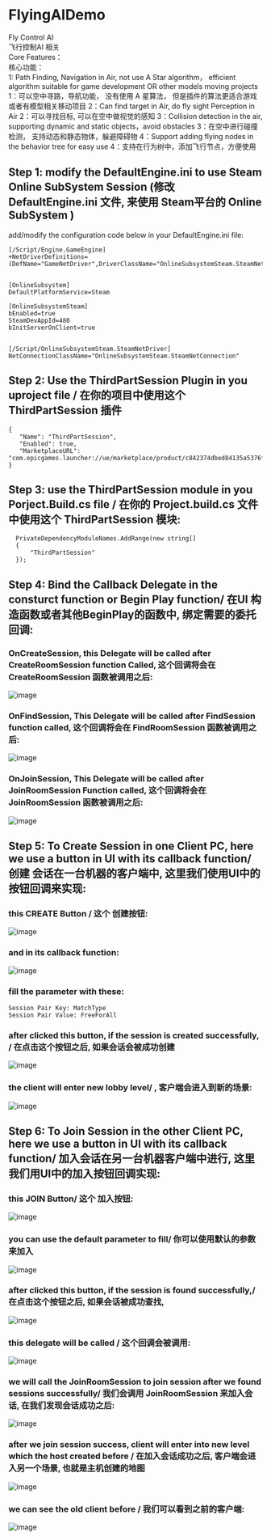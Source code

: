 # FlyingAIDemo   
Fly Control AI   
飞行控制AI 相关   
Core Features：  
核心功能：   
1: Path Finding, Navigation in Air, not use A Star algorithm， efficient algorithm suitable for game development OR other models moving projects 
1：可以空中寻路，导航功能， 没有使用 A 星算法， 但是插件的算法更适合游戏 或者有模型相关移动项目
2：Can find target in Air, do fly sight Perception in Air
2：可以寻找目标, 可以在空中做视觉的感知
3：Collision detection in the air, supporting dynamic and static objects，avoid obstacles
3：在空中进行碰撞检测， 支持动态和静态物体，躲避障碍物
4：Support adding flying nodes in the behavior tree for easy use
4：支持在行为树中，添加飞行节点，方便使用

## Step 1: modify the DefaultEngine.ini to use Steam Online SubSystem Session (修改 DefaultEngine.ini 文件, 来使用 Steam平台的 Online SubSystem )   
add/modify the configuration code below in your DefaultEngine.ini file:   
```
[/Script/Engine.GameEngine]
+NetDriverDefinitions=(DefName="GameNetDriver",DriverClassName="OnlineSubsystemSteam.SteamNetDriver",DriverClassNameFallback="OnlineSubsystemUtils.IpNetDriver")


[OnlineSubsystem]
DefaultPlatformService=Steam

[OnlineSubsystemSteam]
bEnabled=true
SteamDevAppId=480
bInitServerOnClient=true


[/Script/OnlineSubsystemSteam.SteamNetDriver]
NetConnectionClassName="OnlineSubsystemSteam.SteamNetConnection"
```
## Step 2: Use the ThirdPartSession Plugin in you uproject file / 在你的项目中使用这个 ThirdPartSession 插件   
```
{
   "Name": "ThirdPartSession",
   "Enabled": true,
   "MarketplaceURL": "com.epicgames.launcher://ue/marketplace/product/c842374dbed84135a5376fbd5f63cf6e"
}
```      

## Step 3: use the ThirdPartSession module in you Porject.Build.cs file / 在你的 Project.build.cs 文件中使用这个 ThirdPartSession 模块:   
```
  PrivateDependencyModuleNames.AddRange(new string[]
  {
      "ThirdPartSession"
  });
```

## Step 4: Bind the Callback Delegate in the consturct function or Begin Play function/ 在UI 构造函数或者其他BeginPlay的函数中, 绑定需要的委托回调:   
### OnCreateSession,  this Delegate will be called after CreateRoomSession function Called, 这个回调将会在CreateRoomSession 函数被调用之后:   
![image](https://user-images.githubusercontent.com/8192020/232368982-739fdeac-e894-4d69-8089-ead2bba0552c.png)     
### OnFindSession, This Delegate will be called after FindSession function called, 这个回调将会在  FindRoomSession 函数被调用之后:   
![image](https://user-images.githubusercontent.com/8192020/232369156-4997e304-a0eb-4c1b-81c0-667c4956aab8.png)   
### OnJoinSession, This Delegate will be called after JoinRoomSession Function called, 这个回调将会在 JoinRoomSession 函数被调用之后:   
![image](https://user-images.githubusercontent.com/8192020/232369313-dd80b5dc-3bf7-47f6-85fd-3efa967927a1.png)   

## Step 5: To Create Session in one Client PC,  here we use a button in UI with its callback function/ 创建 会话在一台机器的客户端中, 这里我们使用UI中的按钮回调来实现:   
### this CREATE Button  /  这个 创建按钮:   
![image](https://user-images.githubusercontent.com/8192020/232369682-58dd110b-4583-48dd-b450-326ac104377f.png)   
### and in its callback function:   
![image](https://user-images.githubusercontent.com/8192020/232369777-78db6b1c-d19d-419f-9cfa-e9f100ef403e.png)   
### fill the parameter with these:   
```
Session Pair Key: MatchType
Session Pair Value: FreeForAll
```
### after clicked this button, if the session is created successfully, / 在点击这个按钮之后, 如果会话会被成功创建    
![image](https://user-images.githubusercontent.com/8192020/232370217-327c72f8-5e10-45c6-b7a4-95adf7bbd65d.png)     
###  the client will enter new lobby level/ , 客户端会进入到新的场景:     
![image](https://user-images.githubusercontent.com/8192020/232370295-0285fab7-0bc8-44ed-a718-1616bc84fbfa.png)   

## Step 6: To Join Session in the other Client PC, here we use a button in UI with its callback function/ 加入会话在另一台机器客户端中进行, 这里我们用UI中的加入按钮回调实现:   
### this JOIN Button/ 这个 加入按钮:    
![image](https://user-images.githubusercontent.com/8192020/232370693-93f88021-9e17-464f-96a8-03e16bdb8cba.png)   
### you can use the default parameter to fill/ 你可以使用默认的参数来加入   
![image](https://user-images.githubusercontent.com/8192020/232371297-7d2ab575-d4b4-495e-850e-8bc3d86a0aa4.png)   
### after clicked this button, if the session is found successfully,/ 在点击这个按钮之后, 如果会话被成功查找,   
![image](https://user-images.githubusercontent.com/8192020/232370836-396422ff-fe8f-4a8f-9f3b-a7ea4a2a93e4.png)   
### this delegate will be called / 这个回调会被调用:   
![image](https://user-images.githubusercontent.com/8192020/232370995-5b440537-c342-40a7-b55b-225f4edf34dc.png)   
###  we will call the JoinRoomSession to join session after we found sessions successfully/ 我们会调用 JoinRoomSession 来加入会话, 在我们发现会话成功之后:   
![image](https://user-images.githubusercontent.com/8192020/232371206-429261f6-cd51-458e-9a72-6226e64cd89e.png)    
###  after we join session success, client will enter into new level which the host created before / 在加入会话成功之后,  客户端会进入另一个场景, 也就是主机创建的地图    
![image](https://user-images.githubusercontent.com/8192020/232371731-25c7ef3f-633f-41a5-99d9-6ed5b8327465.png)   
### we can see the old client before  / 我们可以看到之前的客户端:   
![image](https://user-images.githubusercontent.com/8192020/232372012-a9a8ad20-8b59-454c-bb0f-e07827442b3e.png)





